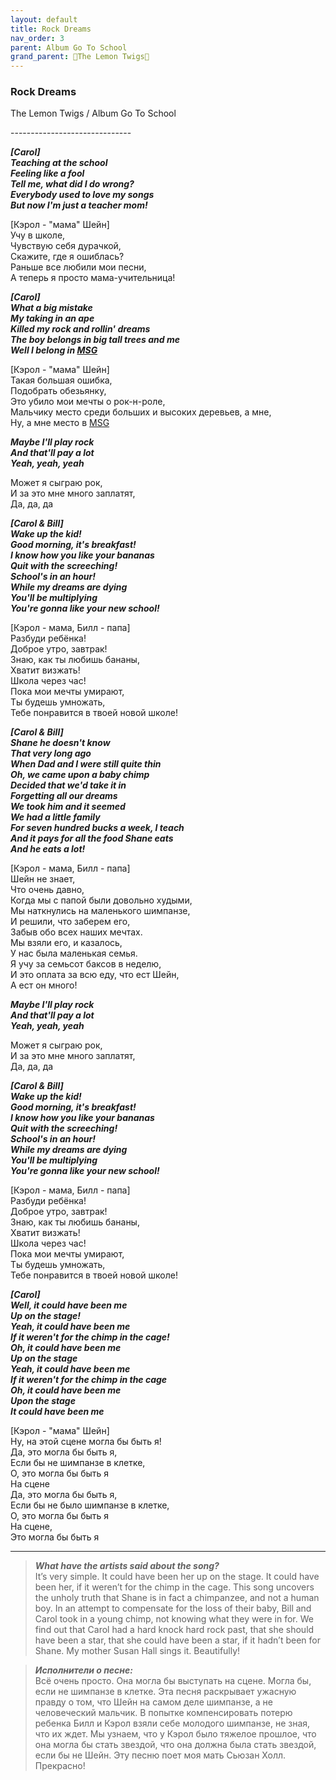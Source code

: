 ```yaml
---  
layout: default  
title: Rock Dreams  
nav_order: 3  
parent: Album Go To School  
grand_parent: 🍋The Lemon Twigs🍋  
---  
```


### **Rock Dreams**
<p>
The Lemon Twigs	/ Album Go To School
</p>
------------------------------

**_[Carol]  
Teaching at the school  
Feeling like a fool  
Tell me, what did I do wrong?  
Everybody used to love my songs  
But now I'm just a teacher mom!_**  

[Кэрол - "мама" Шейн]  
Учу в школе,  
Чувствую себя дурачкой,  
Скажите, где я ошиблась?  
Раньше все любили мои песни,  
А теперь я просто мама-учительница!  

**_[Carol]  
What a big mistake  
My taking in an ape  
Killed my rock and rollin' dreams  
The boy belongs in big tall trees and me  
Well I belong in [MSG](https://en.wikipedia.org/wiki/Michael_Schenker_Group)_**  

[Кэрол - "мама" Шейн]  
Такая большая ошибка,  
Подобрать обезьянку,  
Это убило мои мечты о рок-н-роле,  
Мальчику место среди больших и высоких деревьев, а мне,  
Ну, а мне место в [MSG](https://ru.wikipedia.org/wiki/Michael_Schenker_Group)  

**_Maybe I'll play rock  
And that'll pay a lot  
Yeah, yeah, yeah_**  

Может я сыграю рок,  
И за это мне много заплатят,   
Да, да, да  

**_[Carol & Bill]  
Wake up the kid!  
Good morning, it's breakfast!  
I know how you like your bananas  
Quit with the screeching!  
School's in an hour!  
While my dreams are dying  
You'll be multiplying  
You're gonna like your new school!_**    

[Кэрол - мама, Билл - папа]  
Разбуди ребёнка!  
Доброе утро, завтрак!  
Знаю, как ты любишь бананы,  
Хватит визжать!  
Школа через час!  
Пока мои мечты умирают,   
Ты будешь умножать,  
Тебе понравится в твоей новой школе!  

**_[Carol & Bill]  
Shane he doesn't know  
That very long ago  
When Dad and I were still quite thin  
Oh, we came upon a baby chimp  
Decided that we'd take it in  
Forgetting all our dreams  
We took him and it seemed  
We had a little family  
For seven hundred bucks a week, I teach  
And it pays for all the food Shane eats  
And he eats a lot!_**  

[Кэрол - мама, Билл - папа]  
Шейн не знает,  
Что очень давно,  
Когда мы с папой были довольно худыми,  
Мы наткнулись на маленького шимпанзе,  
И решили, что заберем его,  
Забыв обо всех наших мечтах.  
Мы взяли его, и казалось,  
У нас была маленькая семья.  
Я учу за семьсот баксов в неделю,  
И это оплата за всю еду, что ест Шейн,  
А ест он много!  

**_Maybe I'll play rock   
And that'll pay a lot  
Yeah, yeah, yeah_**  

Может я сыграю рок,  
И за это мне много заплатят,   
Да, да, да  

**_[Carol & Bill]  
Wake up the kid!  
Good morning, it's breakfast!  
I know how you like your bananas  
Quit with the screeching!  
School's in an hour!  
While my dreams are dying  
You'll be multiplying  
You're gonna like your new school!_**  

[Кэрол - мама, Билл - папа]  
Разбуди ребёнка!  
Доброе утро, завтрак!  
Знаю, как ты любишь бананы,  
Хватит визжать!  
Школа через час!  
Пока мои мечты умирают,   
Ты будешь умножать,  
Тебе понравится в твоей новой школе!  

**_[Carol]  
Well, it could have been me  
Up on the stage!  
Yeah, it could have been me  
If it weren't for the chimp in the cage!  
Oh, it could have been me  
Up on the stage  
Yeah, it could have been me  
If it weren't for the chimp in the cage  
Oh, it could have been me  
Upon the stage  
It could have been me_**  

[Кэрол - "мама" Шейн]  
Ну, на этой сцене могла бы быть я!  
Да, это могла бы быть я,  
Если бы не шимпанзе в клетке,  
О, это могла бы быть я  
На сцене  
Да, это могла бы быть я,  
Если бы не было шимпанзе в клетке,  
О, это могла бы быть я  
На сцене,  
Это могла бы быть я  

- - -

> _**What have the artists said about the song?**_  
It’s very simple. It could have been her up on the stage. It could have been her, if it weren’t for the chimp in the cage. This song uncovers the unholy truth that Shane is in fact a chimpanzee, and not a human boy. In an attempt to compensate for the loss of their baby, Bill and Carol took in a young chimp, not knowing what they were in for. We find out that Carol had a hard knock hard rock past, that she should have been a star, that she could have been a star, if it hadn’t been for Shane. My mother Susan Hall sings it. Beautifully!

> _**Исполнители о песне:**_  
Всё  очень просто. Она могла бы выступать на сцене. Могла бы, если не шимпанзе в клетке. Эта песня раскрывает ужасную правду о том, что Шейн на самом деле шимпанзе, а не человеческий мальчик. В попытке компенсировать потерю ребенка Билл и Кэрол взяли себе молодого шимпанзе, не зная, что их ждет. Мы узнаем, что у Кэрол было тяжелое прошлое, что она могла бы стать звездой, что она должна была стать звездой, если бы не Шейн. Эту песню поет моя мать Сьюзан Холл. Прекрасно!
